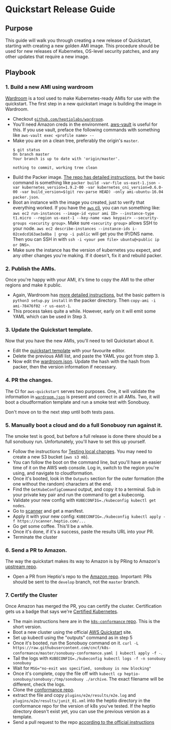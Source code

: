 # Quickstart Release Guide

## Purpose

This guide will walk you through creating a new release of Quickstart, starting
with creating a new golden AMI image. This procedure should be used for new releases
of Kubernetes, OS-level security patches, and any other updates that require a new
image. 

## Playbook


### 1. Build a new AMI using wardroom

[Wardroom][wardroom] is a tool used to make Kubernetes-ready AMIs for use with
the quickstart. The first step in a new quickstart image is building the image
in Wardroom.

* Checkout [`github.com/heptiolabs/wardroom`][wardroom].
* You'll need Amazon creds in the environment. [aws-vault][vault] is useful for
  this. If you use vault, preface the following commands with something like
  `aws-vault exec <profile name> --`
* Make you are on a clean tree, preferably the origin's `master`.
  ```
  $ git status
  On branch master
  Your branch is up to date with 'origin/master'.

  nothing to commit, working tree clean
  ```
* Build the Packer image. [The repo has detailed instructions][packer], but the
  basic command is something like `packer build -var-file us-east-1.json -var
  kubernetes_version=1.9.2-00 -var kubernetes_cni_version=0.6.0-00 -var
  build_version=$(git rev-parse HEAD) -only ami-ubuntu-16.04 packer.json`.
* Boot an instance with the image you created, just to verify that everything
  worked. If you have the [`aws` cli][aws], you can run something like: `aws
  ec2 run-instances --image-id <your ami ID> --instance-type t1.micro --region
  us-east-1 --key-name <aws keypair> --security-groups <security group>`. Make
  sure `<security group>` allows SSH to your node. `aws ec2 describe-instances
  --instance-ids i-02cedcd163ae3a8ba | grep -i public` will get you the IP/DNS
  name. Then you can SSH in with `ssh -i <your pem file> ubuntu@<public ip or
  DNS>`.
* Make sure the instance has the version of kubernetes you expect, and any other
  changes you're making. If it doesn't, fix it and rebuild packer.

[wardroom]: https://github.com/heptiolabs/wardroom
[vault]: https://github.com/99designs/aws-vault
[packer]: https://github.com/heptiolabs/wardroom/tree/master/packer#building-images
[aws]: https://aws.amazon.com/cli/


### 2. Publish the AMIs. 

Once you're happy with your AMI, it's time to copy the AMI to the other regions
and make it public.

* Again, Wardroom has [more detailed instructions][packer], but the basic
  pattern is `python3 setup.py install` in the packer directory. Then `copy-ami
  -i ami-78476f02 -r us-east-1`.
* This process takes quite a while. However, early on it will emit
  some YAML which can be used in Step 3.

[packer]: https://github.com/heptiolabs/wardroom/tree/master/packer#building-images

### 3. Update the Quickstart template.

Now that you have the new AMIs, you'll need to tell Quickstart about it.

* Edit the [quickstart template][template] with your favourite editor.
* Delete the previous AMI list, and paste the YAML you got from step 3.
* Now edit the [wardroom.json][wardroom]. Update the hash with the hash from
  packer, then the version information if necessary.

[template]: https://github.com/heptio/aws-quickstart/blob/master/templates/kubernetes-cluster.template#L309
[wardroom]: https://github.com/heptio/aws-quickstart/blob/master/wardroom.json
### 4. PR the changes. 

The CI for `aws-quickstart` serves two purposes. One, it will validate the
information in [`wardroom.json`][wardroom] is present and correct in all AMIs.
Two, it will boot a cloudformation template and run a smoke test with Sonobuoy.

Don't move on to the next step until both tests pass.

[wardroom]: https://github.com/heptio/aws-quickstart/blob/master/wardroom.json

### 5. Manually boot a cloud and do a full Sonobuoy run against it.

The smoke test is good, but before a full release is done there should be a full
sonobuoy run. Unfortunately, you'll have to set this up yourself.

* Follow the instructions for [Testing local changes][testing]. You may need to
  create a new S3 bucket (`aws s3 mb`).
* You can follow the boot on the command line, but you'll have an easier time of
  it on the AWS web console. Log in, switch to the region you're using, and
  navigate to cloudformation.
* Once it's booted, look in the `Outputs` section for the outer formation (the
  one without the random) characters at the end.
* Find the `GetKubeConfigCommand` output, and copy it to a terminal. Sub in your
  private key pair and run the command to get a kubeconig.
* Validate your new config with `KUBECONFIG=./kubeconfig kubectl get nodes`.
* Go to [scanner][scanner] and get a manifest.
* Apply it with your new config: `KUBECONFIG=./kubeconfig kubectl apply -f
  https://scanner.heptio.com/...`
* Go get some coffee. This'll be a while.
* Once it's done, if it's a success, paste the results URL into your PR.
* Terminate the cluster

[testing]: https://github.com/heptio/aws-quickstart#testing-local-changes
[scanner]: https://scanner.heptio.com/

### 6. Send a PR to Amazon.

The way the quickstart makes its way to Amazon is by PRing to Amazon's [upstream
repo][amazon].

* Open a PR from Heptio's repo to the [Amazon repo][amazon]. Important: PRs
  should be sent to the `develop` branch, not the `master` branch.

[amazon]: https://github.com/aws-quickstart/quickstart-heptio

### 7. Certify the Cluster

Once Amazon has merged the PR, you can certify the cluster. Certification gets
us a badge that says we're [Certified Kubernetes][certify].

* The main instructions here are in the [`k8s-conformance` repo][certify]. This
  is the short version.
* Boot a new cluster using the official [AWS Quickstart][quickstart] site.
* Set up kubectl using the "outputs" command as in step 5
* Once it's booted, run the Sonobuoy command on it. `curl -L
  https://raw.githubusercontent.com/cncf/k8s-conformance/master/sonobuoy-conformance.yaml
  | kubectl apply -f -`.
* Tail the logs with `KUBECONFIG=./kubeconfig kubectl logs -f -n sonobuoy
  sonobuoy`
* Wait for `MSG="no-exit was specified, sonobuoy is now blocking"`
* Once it's complete, copy the file off with `kubectl cp
  heptio-sonobuoy/sonobuoy:/tmp/sonobuoy ./archive`. The exact filename will be
  different, check the logs.
* Clone the [conformance repo][certify].
* extract the file and copy `plugins/e2e/results/e2e.log` and
  `plugins/e2e/results/junit_01.xml` into the heptio directory in the
  conformance repo for the version of k8s you've tested. If the heptio directory doesn't exist yet,
  you can use the previous version as a template.
* Send a pull request to the repo [according to the official instructions][instructions]


[certify]: https://github.com/cncf/k8s-conformance
[quickstart]: https://aws.amazon.com/quickstart/architecture/heptio-kubernetes/
[instructions]: https://github.com/cncf/k8s-conformance/blob/master/instructions.md#uploading

